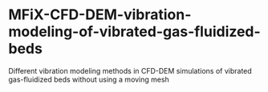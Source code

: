 # MFiX-CFD-DEM-vibration-modeling-of-vibrated-gas-fluidized-beds
Different vibration modeling methods in CFD-DEM simulations of vibrated gas-fluidized beds without using a moving mesh
